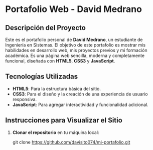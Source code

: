 # Portafolio Web - David Medrano

## Descripción del Proyecto

Este es el portafolio personal de **David Medrano**, un estudiante de Ingeniería en Sistemas. El objetivo de este portafolio es mostrar mis habilidades en desarrollo web, mis proyectos previos y mi formación académica. Es una página web sencilla, moderna y completamente funcional, diseñada con **HTML5**, **CSS3** y **JavaScript**.

## Tecnologías Utilizadas

- **HTML5**: Para la estructura básica del sitio.
- **CSS3**: Para el diseño y la creación de una experiencia de usuario responsiva.
- **JavaScript**: Para agregar interactividad y funcionalidad adicional.

## Instrucciones para Visualizar el Sitio

1. **Clonar el repositorio** en tu máquina local:

   git clone https://github.com/davisito074/mi-portafolio.git
